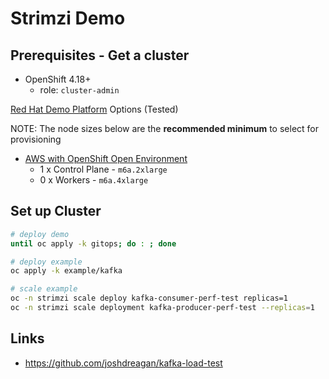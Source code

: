 # Strimzi Demo

## Prerequisites - Get a cluster

- OpenShift 4.18+
  - role: `cluster-admin`

[Red Hat Demo Platform](https://demo.redhat.com) Options (Tested)

NOTE: The node sizes below are the **recommended minimum** to select for provisioning

- <a href="https://demo.redhat.com/catalog?item=babylon-catalog-prod/sandboxes-gpte.sandbox-ocp.prod&utm_source=webapp&utm_medium=share-link" target="_blank">AWS with OpenShift Open Environment</a>
  - 1 x Control Plane - `m6a.2xlarge`
  - 0 x Workers - `m6a.4xlarge`

## Set up Cluster

```sh
# deploy demo
until oc apply -k gitops; do : ; done
```

```sh
# deploy example
oc apply -k example/kafka

# scale example
oc -n strimzi scale deploy kafka-consumer-perf-test replicas=1
oc -n strimzi scale deployment kafka-producer-perf-test --replicas=1
```

## Links

- https://github.com/joshdreagan/kafka-load-test

<!-- 
## Pre-requisites

Install the Strimzi operator. This can be done within your target namespace(s) (ie, 'strimzi''), or globally across all namespaces.

Install the Prometheus operator. This can be done within your target namespace (ie, 'strimzi-metrics'), or globally across all namespaces.

Install the Grafana operator. This can be done within your target namespace (ie, 'strimzi-metrics'), or globally across all namespaces. -->

<!-- 
__Environment__

```
#
# Set your env variables.
export PROJECT_ROOT="$(pwd)"
export PATH="${PROJECT_ROOT}/bin:${PATH}"
```

__Prometheus/Grafana__

```
#
# Create the metrics project. Do this as a regular user.
oc new-project strimzi-metrics

#
# Create/configure the Prometheus server. These steps must be completed as cluster-admin.
cd "${PROJECT_ROOT}/prometheus"
oc -n strimzi-metrics apply -f ./prometheus-additional-scrape-secret.yaml
oc -n strimzi-metrics apply -f ./prometheus.yaml
oc -n strimzi-metrics apply -f ./prometheus-strimzi-pod-monitor.yaml
# End cluster-admin steps.


#
# Create/configure the Grafana server.
cd "${PROJECT_ROOT}/grafana"
oc -n strimzi-metrics apply -f ./grafana.yaml
oc -n strimzi-metrics expose service grafana-service
oc -n strimzi-metrics apply -f ./grafana-datasource.yaml
oc -n strimzi-metrics apply -f './*-dashboard.yaml'
```

__Strimzi/Kafka__

```
#
# Create the strimzi project. Do this as a regular user.
oc new-project strimzi

#
# Create the Kafka cluster.
cd "${PROJECT_ROOT}/strimzi
oc -n strimzi apply -f ./kafka-metrics-config.yaml
oc -n strimzi apply -f ./kafka-cluster.yaml
```

__Mirror Maker__

```
cd "${PROJECT_ROOT}/strimzi

#
# Get the TLS cert from the remote/source cluster and save it as ./tls/source-kafka-cluster.crt.

#
# Create a secret containing the certificate.
oc -n strimzi create secret generic mirror-maker-trusted-certs --from-file=source-kafka-cluster-cert=./tls/source-kafka-cluster.crt

#
# Create the Mirror Maker cluster
oc -n strimzi apply -f ./mirror-maker-metrics-config.yaml
oc -n strimzi apply -f ./mirror-maker-cluster.yaml
``` -->
